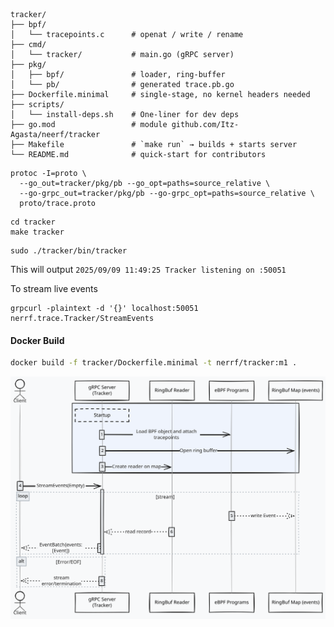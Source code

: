 ```
tracker/
├── bpf/
│   └── tracepoints.c      # openat / write / rename
├── cmd/
│   └── tracker/           # main.go (gRPC server)
├── pkg/
│   ├── bpf/               # loader, ring-buffer
│   └── pb/                # generated trace.pb.go
├── Dockerfile.minimal     # single-stage, no kernel headers needed
├── scripts/
│   └── install-deps.sh    # One-liner for dev deps
├── go.mod                 # module github.com/Itz-Agasta/neerf/tracker
├── Makefile               # `make run` → builds + starts server
└── README.md              # quick-start for contributors
```

```
protoc -I=proto \
  --go_out=tracker/pkg/pb --go_opt=paths=source_relative \
  --go-grpc_out=tracker/pkg/pb --go-grpc_opt=paths=source_relative \
  proto/trace.proto
```

```
cd tracker
make tracker
```

```
sudo ./tracker/bin/tracker
```

This will output `2025/09/09 11:49:25 Tracker listening on :50051`

To stream live events

```
grpcurl -plaintext -d '{}' localhost:50051 nerrf.trace.Tracker/StreamEvents
```

#### Docker Build

```bash
docker build -f tracker/Dockerfile.minimal -t nerrf/tracker:m1 .
```

![grpc](../docs/imgs/gRPC.svg)
